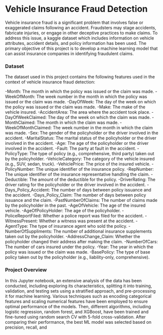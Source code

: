 # Vehicle Insurance Fraud Detection
Vehicle insurance fraud is a significant problem that involves false or exaggerated claims following an accident. Fraudsters may stage accidents, fabricate injuries, or engage in other deceptive practices to make claims. To address this issue, a kaggle dataset which includes information on vehicle attributes, accident details, and policy information has been used. The primary objective of this project is to develop a machine learning model that can assist insurance companies in identifying fraudulent claims.

### Dataset
The dataset used in this project contains the following features used in the context of vehicle insurance fraud detection:

-Month: The month in which the policy was issued or the claim was made.
-WeekOfMonth: The week number in the month in which the policy was issued or the claim was made.
-DayOfWeek: The day of the week on which the policy was issued or the claim was made.
-Make: The make of the vehicle insured.
-AccidentArea: The area where the accident took place.
-DayOfWeekClaimed: The day of the week on which the claim was made.
-MonthClaimed: The month in which the claim was made.
-WeekOfMonthClaimed: The week number in the month in which the claim was made.
-Sex: The gender of the policyholder or the driver involved in the accident.
-MaritalStatus: The marital status of the policyholder or the driver involved in the accident.
-Age: The age of the policyholder or the driver involved in the accident.
-Fault: The party at fault in the accident.
-PolicyType: The type of policy (e.g., comprehensive, third party) taken out by the policyholder.
-VehicleCategory: The category of the vehicle insured (e.g., SUV, sedan, truck).
-VehiclePrice: The price of the insured vehicle.
-PolicyNumber: The unique identifier of the insurance policy.
-RepNumber: The unique identifier of the insurance representative handling the claim.
-Deductible: The amount of the deductible for the policy.
-DriverRating: The driver rating for the policyholder or the driver involved in the accident.
-Days_Policy_Accident: The number of days between policy issuance and the accident.
-Days_Policy_Claim: The number of days between policy issuance and the claim.
-PastNumberOfClaims: The number of claims made by the policyholder in the past.
-AgeOfVehicle: The age of the insured vehicle.
-AgeOfPolicyHolder: The age of the policyholder.
-PoliceReportFiled: Whether a police report was filed for the accident.
-WitnessPresent: Whether a witness was present at the accident.
-AgentType: The type of insurance agent who sold the policy.
-NumberOfSuppliments: The number of additional insurance supplements taken out by the policyholder.
-AddressChange_Claim: Whether the policyholder changed their address after making the claim.
-NumberOfCars: The number of cars insured under the policy.
-Year: The year in which the policy was issued or the claim was made.
-BasePolicy: The type of base policy taken out by the policyholder (e.g., liability-only, comprehensive).

### Project Overview
In this Jupyter notebook, an extensive analysis of the data has been conducted, including exploring its characteristics, splitting it into training, validation, and testing sets using a stratified approach, and pre-processing it for machine learning. Various techniques such as encoding categorical features and scaling numerical features have been employed to ensure optimal performance of the models. Then, different algorithms, including logistic regression, random forest, and XGBoost, have been trained and fine-tuned using random search CV with 5-fold cross-validation. After comparing their performance, the best ML model was selected based on precision, recall, and


